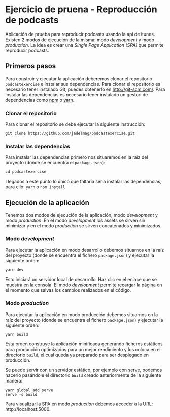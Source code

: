# Ejercicio de pruena - Reproducción de podcasts

Aplicación de prueba para reproducir podcasts usando la api de itunes. Existen 2 modos de ejecución de la misma: modo _development_ y modo _production_. La idea es crear una _Single Page Application (SPA)_ que permite reproducir podcasts.

## Primeros pasos

Para construir y ejecutar la aplicación deberemos clonar el repositorio `podcastexercise` e instalar sus dependencias. Para clonar el repositorio es necesario tener instalado Git, puedes obtenerlo en http://git-scm.com/. Para instalar las dependencias es necesario tener instalado un gestori de dependencias como [npm][npm] o [yarn][yarn].

### Clonar el repositorio

Para clonar el repositorio se debe ejecutar la siguiente instrucción:

```
git clone https://github.com/jadelmag/podcastexercise.git
```

### Instalar las dependencias

Para instalar las dependencias primero nos situaremos en la raíz del proyecto (donde se encuentra el `package.json`):

```
cd podcastexercise
```

Llegados a este punto lo único que faltaría sería instalar las dependencias, para ello: `yarn` o `npm install`

## Ejecución de la aplicación

Tenemos dos modos de ejecución de la aplicación, modo _development_ y modo _production_. En el modo _development_ los assets se sirven sin minimizar y en el modo _production_ se sirven concatenados y minimizados.

### Modo _development_

Para ejecutar la aplicación en modo desarrollo debemos situarnos en la raíz del proyecto (donde se encuentra el fichero `package.json`) y ejecutar la siguiente orden:

```
yarn dev
```

Esto iniciará un servidor local de desarrollo. Haz clic en el enlace que se muestra en la consola. El modo _development_ permite recargar la página en el momento que salvas los cambios realizados en el código.

### Modo _production_

Para ejecutar la aplicación en modo producción debemos situarnos en la raíz del proyecto (donde se encuentra el fichero `package.json`) y ejecutar la siguiente orden:

```
yarn build
```

Esta orden construye la aplicación minificada generando ficheros estáticos para producción optimizados para un mejor rendimiento y los coloca en el directorio `build`, el cual queda ya preparado para ser desplegado en producción.

Se puede servir con un servidor estático, por ejemplo con [serve][serve], podemos hacerlo pasándole el directorio `build` creado anteriormente de la siguiente manera:

```
yarn global add serve
serve -s build
```

Para visualizar la SPA en modo _production_ debemos acceder a la URL: http://localhost:5000.

[serve]: https://www.npmjs.com/package/serve
[npm]: https://www.npmjs.com/
[yarn]: https://yarnpkg.com/lang/en/
